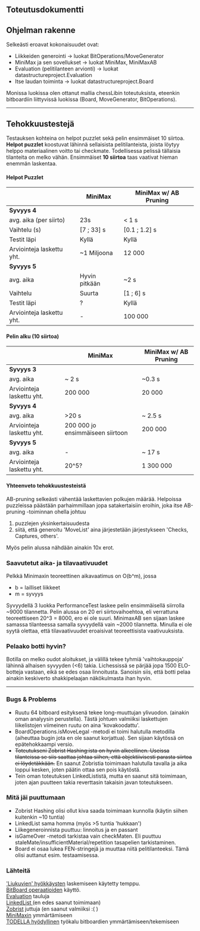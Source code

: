 ## Toteutusdokumentti

## Ohjelman rakenne
Selkeästi eroavat kokonaisuudet ovat: 
- Liikkeiden generointi -> luokat BitOperations/MoveGenerator
- MiniMax ja sen sovellukset -> luokat MiniMax, MiniMaxAB
- Evaluation (pelitilanteen arvionti) -> luokat datastructureproject.Evaluation
- Itse laudan toiminta -> luokat datastructureproject.Board  

Monissa luokissa olen ottanut mallia chessLibin toteutuksista, eteenkin bitboardiin liittyvissä luokissa (Board, MoveGenerator, BitOperations).

---------------


## Tehokkuustestejä
Testauksen kohteina on helpot puzzlet sekä pelin ensimmäiset 10 siirtoa.
**Helpot puzzlet** koostuvat lähinnä sellaisista pelitilanteista, joista löytyy helppo materiaalinen voitto tai checkmate. Todellisessa pelissä tällaisia tilanteita on melko vähän.
Ensimmäiset **10 siirtoa** taas vaativat hieman enemmän laskentaa.
#### Helpot Puzzlet
| |   MiniMax | MiniMax w/ AB Pruning  |
|---	|---		|---	|
| **Syvyys 4**| |  
|  avg. aika (per siirto)| 23s | < 1 s
| Vaihtelu (s) | [7 ; 33] s | [0.1 ; 1.2] s  
|Testit läpi | Kyllä | Kyllä 
| Arviointeja laskettu yht. | ~1 Miljoona  | 12 000 
|**Syvyys 5** | | 
| avg. aika | Hyvin pitkään | ~2 s
| Vaihtelu | Suurta| [1 ; 6] s 
| Testit läpi | ? | Kyllä
| Arviointeja laskettu yht. | -  | 100 000
#### Pelin alku (10 siirtoa)

| |   MiniMax | MiniMax w/ AB Pruning
|---	|---		|---	|
| **Syvyys 3** | | 
| avg. aika | ~ 2 s | ~0.3 s
| Arviointeja laskettu yht. | 200 000 | 20 000
|**Syvyys 4** | |
| avg. aika | >20 s | ~ 2.5 s
| Arviointeja laskettu yht.| 200 000 jo ensimmäiseen siirtoon | 200 000
|**Syvyys 5** | |
| avg. aika | - | ~ 17 s
| Arviointeja laskettu yht. | 20^5? | 1 300 000

#### Yhteenveto tehokkuustesteistä
AB-pruning selkeästi vähentää laskettavien polkujen määrää. Helpoissa puzzleissa päästään parhaimmillaan jopa satakertaisiin eroihin, joka itse AB-pruning -toiminnan ohella johtuu 
1) puzzlejen yksinkertaisuudesta
2) siitä, että generoitu 'MoveList' aina järjestetään järjestykseen 'Checks, Captures, others'. 

Myös pelin alussa nähdään ainakin 10x erot.

### Saavutetut aika- ja tilavaativuudet
Pelkkä Minimaxin teoreettinen aikavaatimus on O(b^m), jossa 
- b = lailliset liikkeet 
- m = syvyys

Syvyydellä 3 luokka PerformanceTest laskee pelin ensimmäisellä siirrolla ~9000 tilannetta. Pelin alussa on 20 eri siirtovaihoehtoa, eli verrattuna teoreettiseen 20^3 = 8000, ero ei ole suuri. 
MinimaxAB sen sijaan laskee samassa tilanteessa samalla syvyydellä vain ~2000 tilannetta. 
Minulla ei ole syytä olettaa, että tilavaativuudet eroaisivat teoreettisista vaativuuksista.

### Pelaako botti hyvin?
Botilla on melko oudot aloitukset, ja välillä tekee tyhmiä 'vaihtokauppoja' lähinnä alhaisen syvyyden (<6) takia. Lichessissä se pärjää jopa 1500 ELO-botteja vastaan, eikä se edes osaa linnoitusta. Sanoisin siis, että botti pelaa ainakin keskiverto shakkipelaajan näkökulmasta ihan hyvin.

--------------------


### Bugs & Problems
- Ruutu 64 bitboard esityksenä tekee long-muuttujan ylivuodon. (ainakin oman analyysin perustella). Tästä johtuen valmiiksi laskettujen liikelistojen viimeinen ruutu on aina 'kovakoodattu'.
- BoardOperations.isMoveLegal -metodi ei toimi halutulla metodilla (aiheuttaa bugin jota en ole saanut korjattua). Sen sijaan käytössä on epätehokkaampi versio.
- ~~Toteutukseni Zobrist Hashing:ista on hyvin alkeellinen. Useissa tilanteissa se siis saattaa johtaa siihen, että objektiivisesti parasta siirtoa ei löydetäkkään.~~ En saanut Zobristia toimimaan halutulla tavalla ja aika loppui kesken, joten päätin ottaa sen pois käytöstä.
- Tein oman toteutuksen LinkedLististä, mutta en saanut sitä toimimaan, joten ajan puutteen takia reverttasin takaisin javan toteutukseen. 

### Mitä jäi puuttumaan
- Zobrist Hashing olisi ollut kiva saada toimimaan kunnolla (käytin siihen kuitenkin ~10 tuntia)
- LinkedList sama homma (myös >5 tuntia 'hukkaan')
- Liikegeneroinnista puuttuu: linnoitus ja en passant
- isGameOver -metodi tarkistaa vain checkMaten. Eli puuttuu staleMate/insufficientMaterial/repetition tasapelien tarkistaminen.
- Board ei osaa lukea FEN-stringejä ja muuttaa niitä pelitilanteeksi. Tämä olisi auttanut esim. testaamisessa.

### Lähteitä
['Liukuvien' hyökkäysten](https://www.chessprogramming.org/Hyperbola_Quintessence) laskemiseen käytetty temppu.  
[BitBoard operaatioiden](https://github.com/bhlangonijr/chesslib/tree/e6acbcb9d429c08918774edb2647b6f8e88db1cc/src/main/java/com/github/bhlangonijr/chesslib) käyttö.  
[Evaluation](https://adamberent.com/2019/03/02/chess-board-evaluation/) tauluja  
[LinkedList ](https://www.youtube.com/watch?v=WEW7QkLFvko)(en edes saanut toimimaan)  
[Zobrist](https://www.youtube.com/watch?v=FJveL2kV4wc&list=PLQV5mozTHmacMeRzJCW_8K3qw2miYqd0c&index=32) juttuja (en saanut valmiiksi :( )  
[MiniMaxin](https://github.com/carterjbastian/alpha-beta-chess-ai/blob/master/chess-ai.pdf) ymmärtämiseen  
[TODELLA hyödyllinen](https://gekomad.github.io/Cinnamon/BitboardCalculator/) työkalu bitboardien ymmärtämiseen/tekemiseen  

